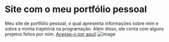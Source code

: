 # Site com o meu portfólio pessoal 
 Meu site de portfólio pessoal, o qual apresenta informações sobre mim e sobre a minha trajetória na programação. 
 Além disso, ele conta com alguns projetos feitos por mim. 
[Acesse-o por aqui!](https://portfoliorikelmesousa.netlify.app)
![image](https://github.com/RikelmeSousadeCarvalho/site-portfolio-pessoal/assets/157433670/c63d91ad-eed4-4b1b-b0cc-595f2783af81)
